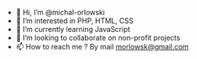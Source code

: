 - 👋 Hi, I’m @michal-orlowski
- 👀 I’m interested in PHP, HTML, CSS
- 🌱 I’m currently learning JavaScript
- 💞️ I’m looking to collaborate on non-profit projects
- 📫 How to reach me ? By mail morlowsk@gmail.com

<!---
michal-orlowski/michal-orlowski is a ✨ special ✨ repository because its `README.md` (this file) appears on your GitHub profile.
You can click the Preview link to take a look at your changes.
--->

